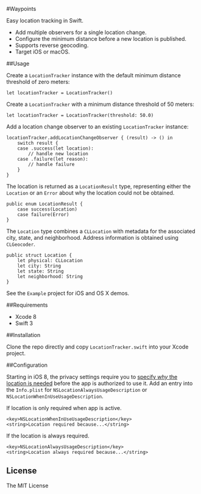#Waypoints

Easy location tracking in Swift.

* Add multiple observers for a single location change.
* Configure the minimum distance before a new location is published.
* Supports reverse geocoding.
* Target iOS or macOS.

##Usage

Create a `LocationTracker` instance with the default minimum distance threshold of zero meters:

	let locationTracker = LocationTracker()

Create a `LocationTracker` with a minimum distance threshold of 50 meters:

	let locationTracker = LocationTracker(threshold: 50.0)

Add a location change observer to an existing `LocationTracker` instance:

```
locationTracker.addLocationChangeObserver { (result) -> () in
    switch result {
    case .success(let location):
        // handle new location
    case .failure(let reason):
        // handle failure
    }
}
```

The location is returned as a `LocationResult` type, representing either the `Location` or an `Error` about why the location could not be obtained.

```
public enum LocationResult {
    case success(Location)
    case failure(Error)
}
```

The `Location` type combines a `CLLocation` with metadata for the associated city, state, and neighborhood. Address information is obtained using `CLGeocoder`.

```
public struct Location {
    let physical: CLLocation
    let city: String
    let state: String
    let neighborhood: String
}
```

See the `Example` project for iOS and OS X demos.

##Requirements

* Xcode 8
* Swift 3

##Installation

Clone the repo directly and copy `LocationTracker.swift` into your Xcode project.

##Configuration

Starting in iOS 8, the privacy settings require you to [specify *why* the location is needed](http://stackoverflow.com/a/24063578) before the app is authorized to use it. Add an entry into the `Info.plist` for `NSLocationAlwaysUsageDescription` or `NSLocationWhenInUseUsageDescription`.

If location is only required when app is active.

    <key>NSLocationWhenInUseUsageDescription</key>
    <string>Location required because...</string>

If the location is always required.

    <key>NSLocationAlwaysUsageDescription</key>
    <string>Location always required because...</string>

## License

The MIT License
